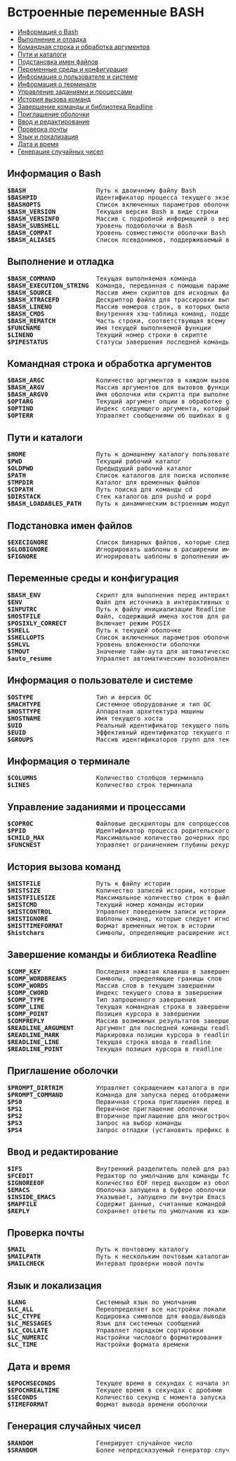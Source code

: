 # Встроенные переменные BASH
   * [Информация о Bash](#информация-о-bash)
   * [Выполнение и отладка](#выполнение-и-отладка)
   * [Командная строка и обработка аргументов](#командная-строка-и-обработка-аргументов)
   * [Пути и каталоги](#пути-и-каталоги)
   * [Подстановка имен файлов](#подстановка-имен-файлов)
   * [Переменные среды и конфигурация](#переменные-среды-и-конфигурация)
   * [Информация о пользователе и системе](#информация-о-пользователе-и-системе)
   * [Информация о терминале](#информация-о-терминале)
   * [Управление заданиями и процессами](#управление-заданиями-и-процессами)
   * [История вызова команд](#история-вызова-команд)
   * [Завершение команды и библиотека Readline](#завершение-команды-и-библиотека-readline)
   * [Приглашение оболочки](#приглашение-оболочки)
   * [Ввод и редактирование](#ввод-и-редактирование)
   * [Проверка почты](#проверка-почты)
   * [Язык и локализация](#язык-и-локализация)
   * [Дата и время](#дата-и-время)
   * [Генерация случайных чисел](#генерация-случайных-чисел)

## Информация о Bash
<pre>
<b>$BASH</b>                   Путь к двоичному файлу Bash
<b>$BASHPID</b>                Идентификатор процесса текущего экземпляра Bash
<b>$BASHOPTS</b>               Список включенных параметров оболочки (shopt)
<b>$BASH_VERSION</b>           Текущая версия Bash в виде строки
<b>$BASH_VERSINFO</b>          Массив с подробной информацией о версии Bash
<b>$BASH_SUBSHELL</b>          Уровень подоболочки в Bash
<b>$BASH_COMPAT</b>            Уровень совместимости оболочки Bash
<b>$BASH_ALIASES</b>           Список псевдонимов, поддерживаемый встроенной функцией псевдонимов
</pre>

## Выполнение и отладка
<pre>
<b>$BASH_COMMAND</b>           Текущая выполняемая команда
<b>$BASH_EXECUTION_STRING</b>  Команда, переданная с помощью параметра -c
<b>$BASH_SOURCE</b>            Массив имен скриптов для исходных файлов
<b>$BASH_XTRACEFD</b>          Дескриптор файла для трассировки выполнения (set -x)
<b>$BASH_LINENO</b>            Массив номеров строк, в которых была вызвана каждая функция
<b>$BASH_CMDS</b>              Внутренняя хэш-таблица команд, поддерживаемая встроенной функцией hash
<b>$BASH_REMATCH</b>           Часть строки, соответствующая всему регулярному выражению
<b>$FUNCNAME</b>               Имя текущей выполняемой функции
<b>$LINENO</b>                 Текущий номер строки в скрипте
<b>$PIPESTATUS</b>             Статусы завершения последней команды конвейера
</pre>

## Командная строка и обработка аргументов
<pre>
<b>$BASH_ARGC</b>              Количество аргументов в каждом вызове функции
<b>$BASH_ARGV</b>              Массив аргументов для вызовов функций
<b>$BASH_ARGV0</b>             Имя оболочки или скрипта при выполнении
<b>$OPTARG</b>                 Текущий аргумент опции в обработке getopts
<b>$OPTIND</b>                 Индекс следующего аргумента, который будет обработан getopts
<b>$OPTERR</b>                 Управляет сообщениями об ошибках в getopts
</pre>

## Пути и каталоги
<pre>
<b>$HOME</b>                   Путь к домашнему каталогу пользователя
<b>$PWD</b>                    Текущий рабочий каталог
<b>$OLDPWD</b>                 Предыдущий рабочий каталог
<b>$PATH</b>                   Список каталогов для поиска исполняемых файлов
<b>$TMPDIR</b>                 Каталог для временных файлов
<b>$CDPATH</b>                 Путь поиска для команды cd
<b>$DIRSTACK</b>               Стек каталогов для pushd и popd
<b>$BASH_LOADABLES_PATH</b>    Путь к динамическим встроенным модулям Bash
</pre>

## Подстановка имен файлов
<pre>
<b>$EXECIGNORE</b>             Список бинарных файлов, которые следует игнорировать
<b>$GLOBIGNORE</b>             Игнорировать шаблоны в расширении имени пути
<b>$FIGNORE</b>                Игнорировать шаблоны в дополнении имени файла
</pre>

## Переменные среды и конфигурация
<pre>
<b>$BASH_ENV</b>               Скрипт для выполнения перед интерактивными сеансами
<b>$ENV</b>                    Файл для источника в интерактивных оболочках без входа в систему
<b>$INPUTRC</b>                Путь к файлу инициализации Readline
<b>$HOSTFILE</b>               Файл, содержащий имена хостов для разрешения имен
<b>$POSIXLY_CORRECT</b>        Включает режим POSIX
<b>$SHELL</b>                  Путь к текущей оболочке
<b>$SHELLOPTS</b>              Список включенных параметров оболочки
<b>$SHLVL</b>                  Уровень вложенности оболочки
<b>$TMOUT</b>                  Значение тайм-аута для автоматического выхода из оболочки
<b>$auto_resume</b>            Управляет автоматическим возобновлением заданий
</pre>

## Информация о пользователе и системе
<pre>
<b>$OSTYPE</b>                 Тип и версия ОС
<b>$MACHTYPE</b>               Системное оборудование и тип ОС
<b>$HOSTTYPE</b>               Аппаратная архитектура машины
<b>$HOSTNAME</b>               Имя текущего хоста
<b>$UID</b>                    Реальный идентификатор текущего пользователя
<b>$EUID</b>                   Эффективный идентификатор текущего пользователя
<b>$GROUPS</b>                 Массив идентификаторов групп для текущего пользователя
</pre>

## Информация о терминале
<pre>
<b>$COLUMNS</b>                Количество столбцов терминала
<b>$LINES</b>                  Количество строк терминала
</pre>

## Управление заданиями и процессами
<pre>
<b>$COPROC</b>                 Файловые дескрипторы для сопроцессов
<b>$PPID</b>                   Идентификатор процесса родительского процесса
<b>$CHILD_MAX</b>              Максимальное количество дочерних процессов
<b>$FUNCNEST</b>               Управляет ограничением глубины рекурсии функции
</pre>

## История вызова команд
<pre>
<b>$HISTFILE</b>               Путь к файлу истории
<b>$HISTSIZE</b>               Количество записей истории, которые следует хранить в памяти
<b>$HISTFILESIZE</b>           Максимальное количество строк в файле истории
<b>$HISTCMD</b>                Текущий номер команды истории
<b>$HISTCONTROL</b>            Управляет поведением записи истории
<b>$HISTIGNORE</b>             Шаблоны команд, которые следует игнорировать в истории
<b>$HISTTIMEFORMAT</b>         Формат временных меток в истории
<b>$histchars</b>              Символы, определяющие расширение истории
</pre>

## Завершение команды и библиотека Readline
<pre>
<b>$COMP_KEY</b>               Последняя нажатая клавиша в завершении
<b>$COMP_WORDBREAKS</b>        Символы, определяющие границы слов
<b>$COMP_WORDS</b>             Массив слов в текущем завершении
<b>$COMP_CWORD</b>             Индекс текущего слова в завершении
<b>$COMP_TYPE</b>              Тип запрошенного завершения
<b>$COMP_LINE</b>              Текущая командная строка в завершении
<b>$COMP_POINT</b>             Позиция курсора в завершении
<b>$COMPREPLY</b>              Массив возможных результатов завершения
<b>$READLINE_ARGUMENT</b>      Аргумент для последней команды readline
<b>$READLINE_MARK</b>          Маркировка позиции курсора в readline
<b>$READLINE_LINE</b>          Текущая строка ввода в readline
<b>$READLINE_POINT</b>         Текущая позиция курсора в readline
</pre>

## Приглашение оболочки
<pre>
<b>$PROMPT_DIRTRIM</b>         Управляет сокращением каталога в приглашении
<b>$PROMPT_COMMAND</b>         Команда для запуска перед отображением приглашения
<b>$PS0</b>                    Первичная строка приглашения перед выполнением
<b>$PS1</b>                    Первичное приглашение оболочки
<b>$PS2</b>                    Вторичное приглашение для многострочных команд
<b>$PS3</b>                    Запрос на выбор команды
<b>$PS4</b>                    Запрос отладки (установить префикс вывода -x)
</pre>

## Ввод и редактирование
<pre>
<b>$IFS</b>                    Внутренний разделитель полей для разделения слов
<b>$FCEDIT</b>                 Редактор по умолчанию для команды fc
<b>$IGNOREEOF</b>              Количество EOF перед выходом из оболочки
<b>$EMACS</b>                  Оболочка запущена в буфере оболочки Emacs
<b>$INSIDE_EMACS</b>           Указывает, запущено ли внутри Emacs
<b>$MAPFILE</b>                Содержит данные, считанные командой mapfile
<b>$REPLY</b>                  Сохраняет ответы по умолчанию из команды чтения
</pre>

## Проверка почты
<pre>
<b>$MAIL</b>                   Путь к почтовому каталогу
<b>$MAILPATH</b>               Путь к нескольким почтовым каталогам
<b>$MAILCHECK</b>              Интервал проверки новой почты
</pre>

## Язык и локализация
<pre>
<b>$LANG</b>                   Системный язык по умолчанию
<b>$LC_ALL</b>                 Переопределяет все настройки локали
<b>$LC_CTYPE</b>               Кодировка символов для ввода/вывода
<b>$LC_MESSAGES</b>            Язык для системных сообщений
<b>$LC_COLLATE</b>             Управляет порядком сортировки
<b>$LC_NUMERIC</b>             Настройки числового форматирования
<b>$LC_TIME</b>                Настройки формата времени
</pre>

## Дата и время
<pre>
<b>$EPOCHSECONDS</b>           Текущее время в секундах с начала эпохи
<b>$EPOCHREALTIME</b>          Текущее время в секундах с дробями
<b>$SECONDS</b>                Количество секунд с момента запуска оболочки
<b>$TIMEFORMAT</b>             Формат вывода времени оболочки
</pre>

## Генерация случайных чисел
<pre>
<b>$RANDOM</b>                 Генерирует случайное число
<b>$SRANDOM</b>                Более непредсказуемый генератор случайных чисел
</pre>
